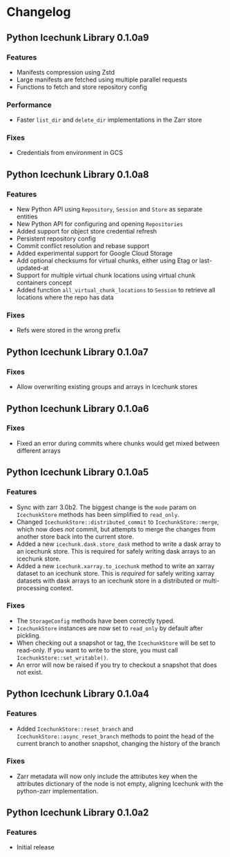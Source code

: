 # Changelog

## Python Icechunk Library 0.1.0a9

### Features

- Manifests compression using Zstd
- Large manifests are fetched using multiple parallel requests
- Functions to fetch and store repository config

### Performance

- Faster `list_dir` and `delete_dir` implementations in the Zarr store

### Fixes

- Credentials from environment in GCS

## Python Icechunk Library 0.1.0a8

### Features

- New Python API using `Repository`, `Session` and `Store` as separate entities
- New Python API for configuring and opening `Repositories`
- Added support for object store credential refresh
- Persistent repository config
- Commit conflict resolution and rebase support
- Added experimental support for Google Cloud Storage
- Add optional checksums for virtual chunks, either using Etag or last-updated-at
- Support for multiple virtual chunk locations using virtual chunk containers concept
- Added function `all_virtual_chunk_locations` to `Session` to retrieve all locations where the repo has data

### Fixes

- Refs were stored in the wrong prefix

## Python Icechunk Library 0.1.0a7

### Fixes

- Allow overwriting existing groups and arrays in Icechunk stores

## Python Icechunk Library 0.1.0a6

### Fixes

- Fixed an error during commits where chunks would get mixed between different arrays

## Python Icechunk Library 0.1.0a5

### Features

- Sync with zarr 3.0b2. The biggest change is the `mode` param on `IcechunkStore` methods has been simplified to `read_only`.
- Changed `IcechunkStore::distributed_commit` to `IcechunkStore::merge`, which now does *not* commit, but attempts to merge the changes from another store back into the current store.
- Added a new `icechunk.dask.store_dask` method to write a dask array to an icechunk store. This is required for safely writing dask arrays to an icechunk store.
- Added a new `icechunk.xarray.to_icechunk` method to write an xarray dataset to an icechunk store. This is *required* for safely writing xarray datasets with dask arrays to an icechunk store in a distributed or multi-processing context.

### Fixes

- The `StorageConfig` methods have been correctly typed.
- `IcechunkStore` instances are now set to `read_only` by default after pickling.
- When checking out a snapshot or tag, the `IcechunkStore` will be set to read-only. If you want to write to the store, you must call `IcechunkStore::set_writable()`.
- An error will now be raised if you try to checkout a snapshot that does not exist.

## Python Icechunk Library 0.1.0a4

### Features

- Added `IcechunkStore::reset_branch` and `IcechunkStore::async_reset_branch` methods to point the head of the current branch to another snapshot, changing the history of the branch

### Fixes

- Zarr metadata will now only include the attributes key when the attributes dictionary of the node is not empty, aligning Icechunk with the python-zarr implementation.

## Python Icechunk Library 0.1.0a2

### Features

- Initial release
